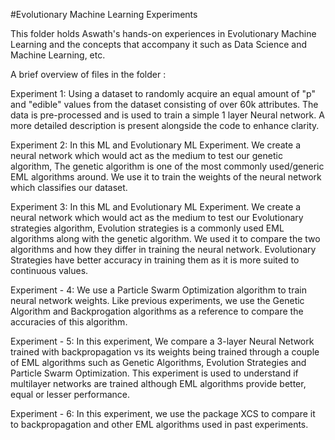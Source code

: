 #Evolutionary Machine Learning Experiments 

This folder holds Aswath's hands-on experiences in Evolutionary Machine Learning  and the concepts that accompany it such as Data Science and Machine Learning, etc.

A brief overview of  files in the folder :

Experiment 1: Using a dataset to randomly acquire an equal amount of "p" and "edible" values from the dataset consisting of over 60k attributes. The data is pre-processed and is used to train a simple 1 layer Neural network. A more detailed description is present alongside the code to enhance clarity. 

Experiment 2: In this ML and Evolutionary ML Experiment. We create a neural network which would act as the medium to test our genetic algorithm, The genetic algorithm is one of the most commonly used/generic EML algorithms around. We use it to train the weights of the neural network which classifies our dataset.  

Experiment 3: In this ML and Evolutionary ML Experiment. We create a neural network which would act as the medium to test our Evolutionary strategies algorithm, Evolution strategies is a commonly used EML algorithms along with
the genetic algorithm. We used it to compare the two algorithms and how they differ in training the neural network. Evolutionary Strategies have better accuracy in training them as it is more suited to continuous values.

Experiment - 4: We use a Particle Swarm Optimization algorithm to train neural network weights. Like previous experiments, we use the Genetic Algorithm and Backprogation algorithms as a reference to compare the accuracies  of this algorithm. 

Experiment - 5: In this experiment, We compare a 3-layer Neural Network trained with backpropagation vs its weights being trained through a couple of EML algorithms such as  Genetic Algorithms, Evolution Strategies and Particle Swarm Optimization. This experiment is used to understand if multilayer networks are trained although EML algorithms provide better, equal or lesser performance. 

Experiment - 6: In this experiment, we use the package XCS to compare it to backpropagation and other EML algorithms used in past experiments.
